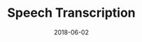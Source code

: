 ---
showcase: false
published: false
layout: post
size: 4
group: works
title:  Speech Transcription
summary: Neural network for speech transcription to function as part of an end-to-end automatic speech recognition (ASR) pipeline
role: Artificial Intelligence and Machine Learning
projecturl: https://akshatamohanty.github.io/udacity-ai-nanodegree/project-07-vui-capstone/vui_notebook.html
date:   2018-06-02
categories: post
type: project
image: ./images/vuicapstone.jpg
tags:
- voice-recognition
- keras
- AWS
---
